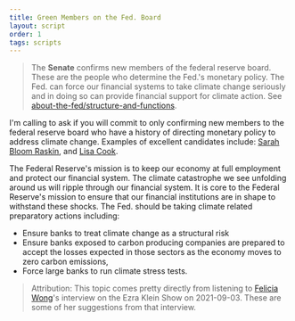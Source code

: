 ```yaml
---
title: Green Members on the Fed. Board
layout: script
order: 1
tags: scripts
---
```


> The **Senate** confirms new members of the federal reserve board.
> These are the people who determine the Fed.'s monetary policy.  The
> Fed. can force our financial systems to take climate change
> seriously and in doing so can provide financial support for climate
> action.  See [about-the-fed/structure-and-functions][].

[about-the-fed/structure-and-functions]: https://www.federalreserveeducation.org/about-the-fed/structure-and-functions

I'm calling to ask if you will commit to only confirming new members
to the federal reserve board who have a history of directing monetary
policy to address climate change.  Examples of excellent candidates
include: [Sarah Bloom Raskin][], and [Lisa Cook][].

[Sarah Bloom Raskin]: https://en.wikipedia.org/wiki/Sarah_Bloom_Raskin
[Lisa Cook]: https://en.wikipedia.org/wiki/Lisa_D._Cook

The Federal Reserve's mission is to keep our economy at full
employment and protect our financial system.  The climate catastrophe
we see unfolding around us will ripple through our financial system.
It is core to the Federal Reserve's mission to ensure that our
financial institutions are in shape to withstand these shocks.  The
Fed. should be taking climate related preparatory actions including:
- Ensure banks to treat climate change as a structural risk
- Ensure banks exposed to carbon producing companies are prepared to
  accept the losses expected in those sectors as the economy moves to
  zero carbon emissions,
- Force large banks to run climate stress tests.

> Attribution: This topic comes pretty directly from listening to
> [Felicia Wong][]'s interview on the Ezra Klein Show on 2021-09-03.
> These are some of her suggestions from that interview.

[Felicia Wong]: https://rooseveltinstitute.org/authors/felicia-wong/
